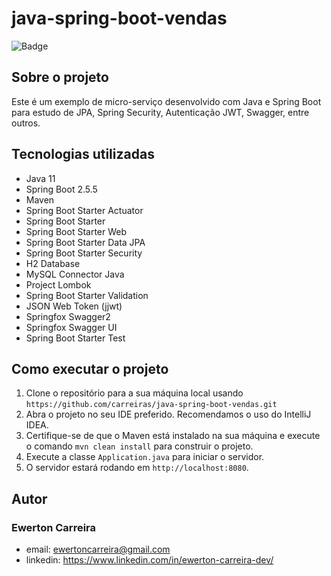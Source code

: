 # java-spring-boot-vendas

![Badge](https://img.shields.io/badge/license-MIT-green?style=for-the-badge)

## Sobre o projeto

Este é um exemplo de micro-serviço desenvolvido com Java e Spring Boot para estudo de JPA, Spring Security, Autenticação JWT, Swagger, entre outros.

## Tecnologias utilizadas

- Java 11
- Spring Boot 2.5.5
- Maven
- Spring Boot Starter Actuator
- Spring Boot Starter
- Spring Boot Starter Web
- Spring Boot Starter Data JPA
- Spring Boot Starter Security
- H2 Database
- MySQL Connector Java
- Project Lombok
- Spring Boot Starter Validation
- JSON Web Token (jjwt)
- Springfox Swagger2
- Springfox Swagger UI
- Spring Boot Starter Test

## Como executar o projeto

1. Clone o repositório para a sua máquina local usando `https://github.com/carreiras/java-spring-boot-vendas.git`
2. Abra o projeto no seu IDE preferido. Recomendamos o uso do IntelliJ IDEA.
3. Certifique-se de que o Maven está instalado na sua máquina e execute o comando `mvn clean install` para construir o projeto.
4. Execute a classe `Application.java` para iniciar o servidor.
5. O servidor estará rodando em `http://localhost:8080`.

## Autor

### Ewerton Carreira

- email: ewertoncarreira@gmail.com
- linkedin: https://www.linkedin.com/in/ewerton-carreira-dev/
